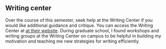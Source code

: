 ## Writing center

Over the course of this semester, seek help at the Writing Center if you would like additional guidance and critique. You can access the Writing Center at [at their website](https://www.southalabama.edu/departments/academicsuccess/cae/how.it.works.html). During graduate school, I found workshops and writing groups at the Writing Center on campus to be helpful in building my motivation and teaching me new strategies for writing efficiently.